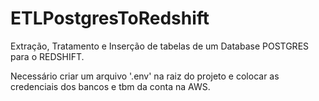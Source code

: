 # ETLPostgresToRedshift
Extração, Tratamento e Inserção de tabelas de um Database POSTGRES para o REDSHIFT.

Necessário criar um arquivo '.env' na raiz do projeto e colocar as credenciais dos bancos e tbm da conta na AWS.


